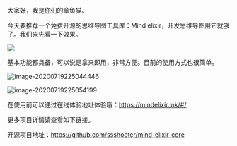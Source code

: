 大家好，我是你们的章鱼猫。

今天要推荐一个免费开源的思维导图工具库：Mind elixir，开发思维导图用它就够了。我们来先看一下效果。

![](https://raw.githubusercontent.com/ssshooter/mind-elixir-core/master/screenshot.png)

基本功能都具备，可以说是拿来即用，非常方便。目前的使用方式也很简单。

![image-20200719225044446](https://7465-test-3c9b5e-1-1301419220.tcb.qcloud.la/mac_github_images/compress_image-20200719225044446.png)

![image-20200719225054199](https://7465-test-3c9b5e-1-1301419220.tcb.qcloud.la/mac_github_images/compress_image-20200719225054199.png)

在使用前可以通过在线体验地址体验哦：https://mindelixir.ink/#/

更多项目详情请查看如下链接。

开源项目地址：https://github.com/ssshooter/mind-elixir-core